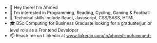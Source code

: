 - 👋 Hey there! I'm Ahmed
- 👀 I’m interested in Programming, Reading, Cycling, Gaming & Football
- 🌱 Technical skills include React, Javascript, CSS/SASS, HTML 
- :mortar_board:  BSc Computing for Business Graduate looking for a graduate/junior level role as a Frontend Developer
- 📫 Reach me on Linkedin at www.linkedin.com/in/ahmed-muhammed-
